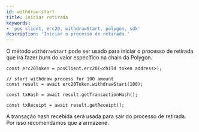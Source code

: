 ```yaml
---
id: withdraw-start
title: iniciar retirada
keywords:
- 'pos client, erc20, withdrawStart, polygon, sdk'
description: 'Iniciar o processo de retirada.'
---
```


O método `withdrawStart` pode ser usado para iniciar o processo de retirada que irá fazer burn do valor específico na chain da Polygon.

```
const erc20Token = posClient.erc20(<child token address>);

// start withdraw process for 100 amount
const result = await erc20Token.withdrawStart(100);

const txHash = await result.getTransactionHash();

const txReceipt = await result.getReceipt();

```

A transação hash recebida será usada para sair do processo de retirada. Por isso recomendamos que a armazene.

